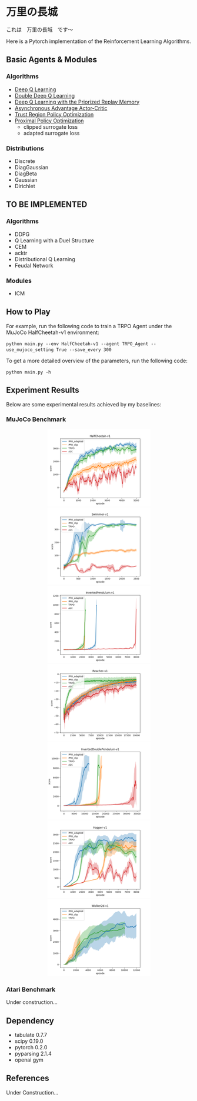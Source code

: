 # 万里の長城
これは　万里の長城　です〜

Here is a Pytorch implementation of the Reinforcement Learning Algorithms.

## Basic Agents & Modules
### Algorithms
* [Deep Q Learning](https://arxiv.org/abs/1312.5602)
* [Double Deep Q Learning](https://arxiv.org/abs/1509.06461)
* [Deep Q Learning with the Priorized Replay Memory](https://arxiv.org/abs/1511.05952)
* [Asynchronous Advantage Actor-Critic](https://arxiv.org/abs/1602.01783)
* [Trust Region Policy Optimization](https://arxiv.org/abs/1502.05477)
* [Proximal Policy Optimization](https://arxiv.org/abs/1707.06347)
  * clipped surrogate loss
  * adapted surrogate loss

### Distributions
* Discrete
* DiagGaussian
* DiagBeta
* Gaussian
* Dirichlet

## TO BE IMPLEMENTED
### Algorithms
*  DDPG
*  Q Learning with a Duel Structure
*  CEM
*  acktr
*  Distributional Q Learning
*  Feudal Network

### Modules
*  ICM

## How to Play
For example, run the following code to train a TRPO Agent under the MuJoCo HalfCheetah-v1 environment:
```
python main.py --env HalfCheetah-v1 --agent TRPO_Agent --use_mujoco_setting True --save_every 300
```

To get a more detailed overview of the parameters, run the following code:
```
python main.py -h
```

## Experiment Results
Below are some experimental results achieved by my baselines:

### MuJoCo Benchmark
<div align = 'center'>
<img src = "https://raw.githubusercontent.com/hzxsnczpku/banrinochoujou/master/images/HalfCheetah.png" width='280px'>
<img src = "https://raw.githubusercontent.com/hzxsnczpku/banrinochoujou/master/images/Swimmer.png" width='280px'>
<img src = "https://raw.githubusercontent.com/hzxsnczpku/banrinochoujou/master/images/InvertedPendulum.png" width='280px'>
<br>
<img src = "https://raw.githubusercontent.com/hzxsnczpku/banrinochoujou/master/images/Reacher.png" width='280px'>
<img src = "https://raw.githubusercontent.com/hzxsnczpku/banrinochoujou/master/images/InvertedDoublePendulum.png" width='280px'>
<img src = "https://raw.githubusercontent.com/hzxsnczpku/banrinochoujou/master/images/Hopper.png" width='280px'>
<br>
<img src = "https://raw.githubusercontent.com/hzxsnczpku/banrinochoujou/master/images/Walker2d.png" width='280px'>
</div>

### Atari Benchmark
Under construction...

## Dependency
* tabulate 0.7.7
* scipy 0.19.0
* pytorch 0.2.0
* pyparsing 2.1.4
* openai gym

## References
Under Construction...
